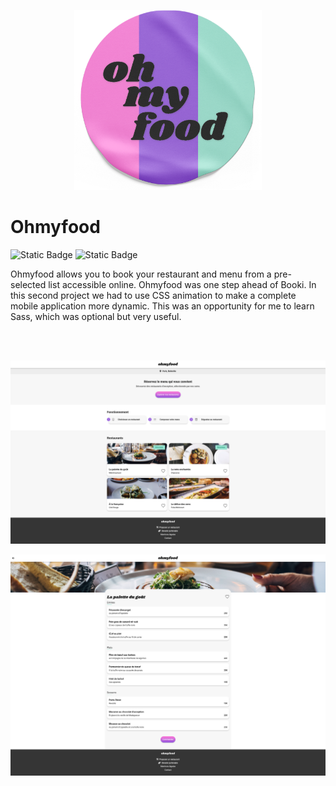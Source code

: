 
<p align="center">
<img src="public/assets/README/Ohmyfood_sticker.png" alt="Mockup of the project's logo" width="300"/>
</p>

# Ohmyfood

<div>
<img alt="Static Badge" src="https://img.shields.io/badge/HTML%205-orange">
<img alt="Static Badge" src="https://img.shields.io/badge/Sass-pink">
</div>

Ohmyfood allows you to book your restaurant and menu from a pre-selected list accessible online. Ohmyfood was one step ahead of Booki. In this second project we had to use CSS animation to make a complete mobile application more dynamic. This was an opportunity for me to learn Sass, which was optional but very useful.

<br/><br/>

<p align="center">
  <img src="public/assets/README/ScreenshotHome.png" alt="Screenshot of the homepage" width="600"/>
</p>

<p align="center">
  <img src="public/assets/README/ScreenshotRestaurant.png" alt="Screenshot of a restaurant page" width="600"/>
</p>